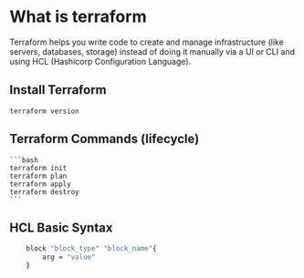 # What is terraform

Terraform helps you write code to create and manage infrastructure (like servers, databases, storage) instead of doing it manually via a UI or CLI and using HCL (Hashicorp Configuration Language).

## Install Terraform

    
    terraform version
    

## Terraform Commands (lifecycle)
    ```bash
    terraform init
    terraform plan
    terraform apply
    terraform destroy
    ```
## HCL Basic Syntax

```bash
    block "block_type" "block_name"{
        arg = "value"
    }
```
